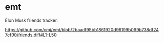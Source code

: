 # emt
Elon Musk friends tracker.

https://github.com/cmj/emt/blob/2baadf95bb1861920d98199b099b738df247cf90/friends.diff#L1-L50
